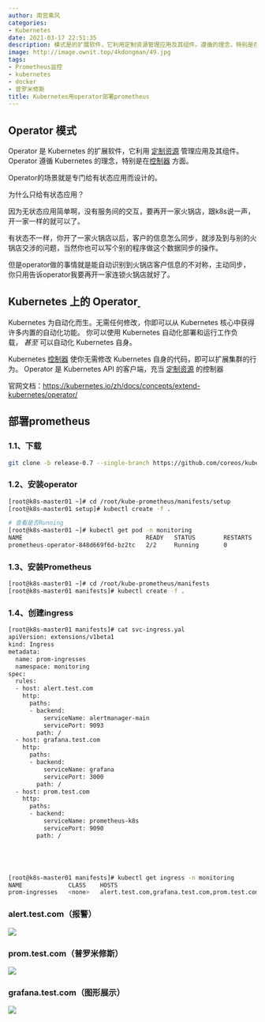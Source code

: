 ```yaml
---
author: 南宫乘风
categories:
- Kubernetes
date: 2021-03-17 22:51:35
description: 模式是的扩展软件，它利用定制资源管理应用及其组件。遵循的理念，特别是在控制器方面。的场景就是专门给有状态应用而设计的。为什么只给有状态应用？因为无状态应用简单啊，没有服务间的交互，要再开一家火锅店，跟。。。。。。。
image: http://image.ownit.top/4kdongman/49.jpg
tags:
- Prometheus监控
- kubernetes
- docker
- 普罗米修斯
title: Kubernetes用operator部署prometheus
---
```


<!--more-->

## Operator 模式

Operator 是 Kubernetes 的扩展软件，它利用 [定制资源](https://kubernetes.io/zh/docs/concepts/extend-kubernetes/api-extension/custom-resources/) 管理应用及其组件。 Operator 遵循 Kubernetes 的理念，特别是在[控制器](https://kubernetes.io/zh/docs/concepts/architecture/controller/) 方面。

Operator的场景就是专门给有状态应用而设计的。

为什么只给有状态应用？

因为无状态应用简单啊，没有服务间的交互，要再开一家火锅店，跟k8s说一声，开一家一样的就可以了。

有状态不一样，你开了一家火锅店以后，客户的信息怎么同步，就涉及到与别的火锅店交涉的问题，当然你也可以写个别的程序做这个数据同步的操作。

但是operator做的事情就是能自动识别到火锅店客户信息的不对称，主动同步，你只用告诉operator我要再开一家连锁火锅店就好了。

## Kubernetes 上的 Operator[ ](https://kubernetes.io/zh/docs/concepts/extend-kubernetes/operator/#kubernetes-%E4%B8%8A%E7%9A%84-operator)

Kubernetes 为自动化而生。无需任何修改，你即可以从 Kubernetes 核心中获得许多内置的自动化功能。 你可以使用 Kubernetes 自动化部署和运行工作负载， _甚至_ 可以自动化 Kubernetes 自身。

Kubernetes [控制器](https://kubernetes.io/zh/docs/concepts/architecture/controller/) 使你无需修改 Kubernetes 自身的代码，即可以扩展集群的行为。 Operator 是 Kubernetes API 的客户端，充当 [定制资源](https://kubernetes.io/zh/docs/concepts/extend-kubernetes/api-extension/custom-resources/) 的控制器

官网文档：<https://kubernetes.io/zh/docs/concepts/extend-kubernetes/operator/>

## 部署prometheus

### 1.1、下载

```bash
git clone -b release-0.7 --single-branch https://github.com/coreos/kube-prometheus.git
```

### 1.2、安装operator

```bash
[root@k8s-master01 ~]# cd /root/kube-prometheus/manifests/setup
[root@k8s-master01 setup]# kubectl create -f .

# 查看是否Running
[root@k8s-master01 ~]# kubectl get pod -n monitoring
NAME                                   READY   STATUS        RESTARTS   AGE
prometheus-operator-848d669f6d-bz2tc   2/2     Running       0          4m16s
```

### 1.3、安装Prometheus

```bash
[root@k8s-master01 ~]# cd /root/kube-prometheus/manifests
[root@k8s-master01 manifests]# kubectl create -f .
```

### 1.4、创建ingress

```bash
[root@k8s-master01 manifests]# cat svc-ingress.yal 
apiVersion: extensions/v1beta1
kind: Ingress
metadata:
  name: prom-ingresses
  namespace: monitoring
spec:
  rules:
  - host: alert.test.com
    http:
      paths:
      - backend:
          serviceName: alertmanager-main
          servicePort: 9093
        path: /
  - host: grafana.test.com
    http:
      paths:
      - backend:
          serviceName: grafana
          servicePort: 3000
        path: /
  - host: prom.test.com
    http:
      paths:
      - backend:
          serviceName: prometheus-k8s
          servicePort: 9090
        path: /





[root@k8s-master01 manifests]# kubectl get ingress -n monitoring 
NAME             CLASS    HOSTS                                           ADDRESS        PORTS   AGE
prom-ingresses   <none>   alert.test.com,grafana.test.com,prom.test.com   10.96.107.62   80      23h
```

### alert.test.com（报警）

![](http://image.ownit.top/csdn/20210317224918783.png)

### prom.test.com（普罗米修斯）

![](http://image.ownit.top/csdn/20210317225010450.png)

### grafana.test.com（图形展示）

![](http://image.ownit.top/csdn/20210317225110179.png)